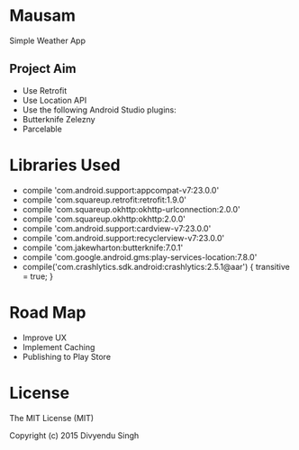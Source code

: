 # Mausam

Simple Weather App

## Project Aim

* Use Retrofit
* Use Location API
* Use the following Android Studio plugins:
 * Butterknife Zelezny
 * Parcelable

# Libraries Used

* compile 'com.android.support:appcompat-v7:23.0.0'
* compile 'com.squareup.retrofit:retrofit:1.9.0'
* compile 'com.squareup.okhttp:okhttp-urlconnection:2.0.0'
* compile 'com.squareup.okhttp:okhttp:2.0.0'
* compile 'com.android.support:cardview-v7:23.0.0'
* compile 'com.android.support:recyclerview-v7:23.0.0'
* compile 'com.jakewharton:butterknife:7.0.1'
* compile 'com.google.android.gms:play-services-location:7.8.0'
* compile('com.crashlytics.sdk.android:crashlytics:2.5.1@aar') {
    transitive = true;
  }

# Road Map

* Improve UX
* Implement Caching
* Publishing to Play Store

# License

The MIT License (MIT)

Copyright (c) 2015 Divyendu Singh
